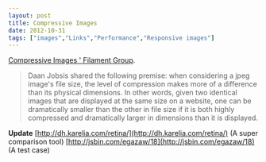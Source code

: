 ```yaml
---
layout: post
title: Compressive Images
date: 2012-10-31
tags: ["images","Links","Performance","Responsive images"]
---
```


[Compressive Images ' Filament Group](http://filamentgroup.com/lab/rwd_img_compression/).

> Daan Jobsis shared the following premise: when considering a jpeg image's file size, the level of compression makes more of a difference than its physical dimensions. In other words, given two identical images that are displayed at the same size on a website, one can be dramatically smaller than the other in file size if it is both highly compressed and dramatically larger in dimensions than it is displayed.

**Update**
[http://dh.karelia.com/retina/](http://dh.karelia.com/retina/) (A super comparison tool)
[http://jsbin.com/egazaw/18](http://jsbin.com/egazaw/18) (A test case)